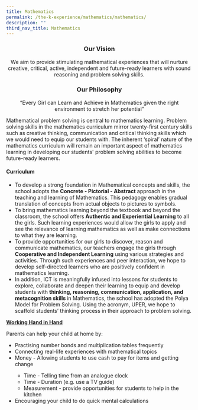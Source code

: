 ```yaml
---
title: Mathematics
permalink: /the-k-experience/mathematics/mathematics/
description: ""
third_nav_title: Mathematics
---
```

<h3 align="center">Our Vision</h3>

<p align="center">We aim to provide stimulating mathematical experiences that will nurture creative, critical, active, independent and future-ready learners with sound reasoning and problem solving skills.</p>

<h3 align="center">Our Philosophy</h3>

<p align="center">“Every Girl can Learn and Achieve in Mathematics given the right environment to stretch her potential”</p>
<p>Mathematical problem solving is central to mathematics learning. Problem solving skills in the mathematics curriculum mirror twenty-first century skills such as creative thinking, communication and critical thinking skills which we would need to equip our students with. The inherent ‘spiral’ nature of the mathematics curriculum will remain an important aspect of mathematics learning in developing our students' problem solving abilities to become future-ready learners. </p>

<h4>Curriculum</h4>
<p>
<ul>
	<li>To develop a strong foundation in Mathematical concepts and skills, the school adopts the <strong>Concrete - Pictorial - Abstract</strong> approach in the teaching and learning of Mathematics. This pedagogy enables gradual translation of concepts from actual objects to pictures to symbols. </li>
<li>To bring mathematics learning beyond the textbook and beyond the classroom, the school offers<strong> Authentic and Experiential Learning</strong> to all the girls. Such learning experiences would allow the girls to apply and see the relevance of learning mathematics as well as make connections to what they are learning.</li>
<li>To provide opportunities for our girls to discover, reason and communicate mathematics, our teachers engage the girls through <strong>Cooperative and Independent Learning</strong> using various strategies and activities. Through such experiences and peer interaction, we hope to develop self-directed learners who are positively confident in mathematics learning. </li>
<li>In addition, ICT is meaningfully infused into lessons for students to explore, collaborate and deepen their learning to equip and develop students with <strong>thinking, reasoning, communication, application, and metacognition skills </strong>in Mathematics, the school has adopted the Polya Model for Problem Solving. Using the acronym, UPER, we hope to scaffold students’ thinking process in their approach to problem solving.</li>
	</ul>
</p>
<p><strong><u>Working Hand in Hand</u></strong><br>

Parents can help your child at home by:<br>

<ul>
<li>Practising number bonds and multiplication tables frequently</li>
<li>Connecting real-life experiences with mathematical topics</li>
<li>Money - Allowing students to use cash to pay for items and getting change</li>
	<ul>
		<li>Time - Telling time from an analogue clock
    <li>Time - Duration (e.g. use a TV guide)
    <li>Measurement - provide opportunities for students to help in the kitchen</ul>
<li>Encouraging your child to do quick mental calculations</li>
</p>